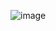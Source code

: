 ![image](https://github.com/Daniilserm/Allure/assets/134060051/421cc3d5-42ae-4b04-9107-df81f5eee653)
